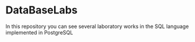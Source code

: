 # DataBaseLabs 
In this repository you can see several laboratory works in the SQL language implemented in PostgreSQL

